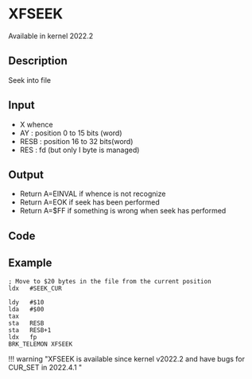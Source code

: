 # XFSEEK

Available in kernel 2022.2

## Description

Seek into file

## Input

* X whence
* AY : position 0 to 15 bits (word)
* RESB : position 16 to 32 bits(word)
* RES : fd (but only I byte is managed)

## Output

* Return A=EINVAL if whence is not recognize
* Return A=EOK if seek has been performed
* Return A=$FF if something is wrong when seek has performed

## Code

## Example

``` ca65
; Move to $20 bytes in the file from the current position
ldx   #SEEK_CUR

ldy   #$10
lda   #$00
tax
sta   RESB
sta   RESB+1
ldx   fp
BRK_TELEMON XFSEEK

```



!!! warning "XFSEEK is available since kernel v2022.2 and have bugs for CUR_SET in 2022.4.1 "

